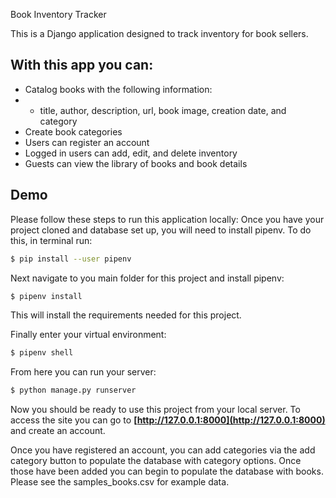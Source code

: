 
Book Inventory Tracker

This is a Django application designed to track inventory for book sellers. 



## With this app you can:

- Catalog books with the following information:
- - title, author, description, url, book image, creation date, and category
- Create book categories
- Users can register an account
- Logged in users can add, edit, and delete inventory
- Guests can view the library of books and book details

## Demo

Please follow these steps to run this application locally:
Once you have your project cloned and database set up, you will need to install pipenv. To do this, in terminal run:

```bash
$ pip install --user pipenv
```
Next navigate to you main folder for this project and install pipenv:
```bash
$ pipenv install
```
This will install the requirements needed for this project. 

Finally enter your virtual environment:
```bash
$ pipenv shell
```
From here you can run your server:
```bash
$ python manage.py runserver
```
Now you should be ready to use this project from your local server. To access the site you can go to **[http://127.0.0.1:8000](http://127.0.0.1:8000)** and create an account.

Once you have registered an account, you can add categories via the add category button to populate the database with category options. Once those have been added you can begin to populate the database with books. 
Please see the samples_books.csv for example data.